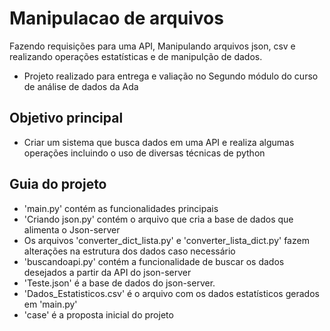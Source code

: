# Manipulacao de arquivos
 Fazendo requisições para uma API, Manipulando arquivos json, csv e realizando operações estatísticas e de manipulção de dados. 

 - Projeto realizado para entrega e valiação no Segundo módulo do curso de análise de dados da Ada
## Objetivo principal
- Criar um sistema que busca dados em uma API e realiza algumas operações incluindo o uso de diversas técnicas de python
## Guia do projeto
- 'main.py' contém as funcionalidades principais 
- 'Criando json.py' contém o arquivo que cria a base de dados que alimenta o Json-server
- Os arquivos 'converter_dict_lista.py' e 'converter_lista_dict.py' fazem alterações na estrutura dos dados caso necessário
- 'buscandoapi.py' contém a funcionalidade de buscar os dados desejados a partir da API do json-server
- 'Teste.json' é a base de dados do json-server.
- 'Dados_Estatisticos.csv' é o arquivo com os dados estatísticos gerados em 'main.py'
- 'case' é a proposta inicial do projeto